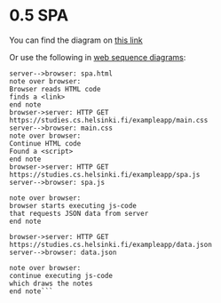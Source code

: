 # 0.5 SPA

You can find the diagram on [this link](https://www.websequencediagrams.com/cgi-bin/cdraw?lz=CmJyb3dzZXItPnNlcnZlcjogSFRUUCBHRVQgaHR0cHM6Ly9zdHVkaWVzLmNzLmhlbHNpbmtpLmZpL2V4YW1wbGVhcHAvc3BhCgA5Bi0tPgBKBzogc3BhLmh0bWwKbm90ZSBvdmVyIAAUCApCAHAGIHJlYWRzIEhUTUwgY29kZQpmaW5kcyBhIDxsaW5rPgplbmQgbm90ZQBhRW1haW4uY3NzAIEYEwASCQCBGBNDb250aW51ZQCBGwtGb3VuZCBhIDxzY3JpcHQAWU9zcGEuagCBEhQAEgcAgjwUAIM_ByBzdGFydHMgZXhlY3V0aW5nIGpzLQCCVAV0aGF0IHJlcXVlc3RzIEpTT04gZGF0YSBmcm9tIACDdQYgAIJlCgCDUUVkYXRhLmpzb24AhAkTABIKAIQKFGMAgmsIAIE2EndoaWNoIGRyYXdzIHRoZQCEGQVzAIQeCg&s=default)

Or use the following in [web sequence diagrams](https://www.websequencediagrams.com/):

```browser->server: HTTP GET https://studies.cs.helsinki.fi/exampleapp/spa
server-->browser: spa.html
note over browser:
Browser reads HTML code
finds a <link>
end note
browser->server: HTTP GET https://studies.cs.helsinki.fi/exampleapp/main.css
server-->browser: main.css
note over browser:
Continue HTML code
Found a <script>
end note
browser->server: HTTP GET https://studies.cs.helsinki.fi/exampleapp/spa.js
server-->browser: spa.js

note over browser:
browser starts executing js-code
that requests JSON data from server 
end note

browser->server: HTTP GET https://studies.cs.helsinki.fi/exampleapp/data.json
server-->browser: data.json

note over browser:
continue executing js-code
which draws the notes
end note```
